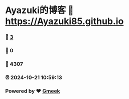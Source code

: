 # Ayazuki的博客 :link: https://Ayazuki85.github.io 
### :page_facing_up: [3](https://Ayazuki85.github.io/tag.html) 
### :speech_balloon: 0 
### :hibiscus: 4307 
### :alarm_clock: 2024-10-21 10:59:13 
### Powered by :heart: [Gmeek](https://github.com/Meekdai/Gmeek)
